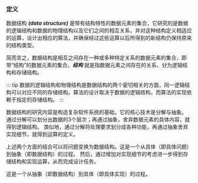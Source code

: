 ### 定义
数据结构 ***(data structure)*** 是带有结构特性的数据元素的集合，它研究的是数据的逻辑结构和数据的物理结构以及它们之间的相互关系，并对这种结构定义相适应的运算，设计出相应的算法，并确保经过这些运算以后所得到的新结构仍保持原来的结构类型。

简而言之，数据结构是相互之间存在一种或多种特定关系的数据元素的集合，即带“结构”的数据元素的集合。***结构*** 就是指数据元素之间存在的关系，分为逻辑结构和存储结构。

::: tip
数据的逻辑结构和物理结构是数据结构的两个密切相关的方面，同一逻辑结构可以对应不同的存储结构。算法的设计取决于数据的逻辑结构，而算法的实现依赖于指定的存储结构。
:::


数据结构的研究内容是构造复杂软件系统的基础，它的核心技术是分解与抽象。
通过分解可以划分出数据的3个层次；再通过抽象，舍弃数据元素的具体内容，就得到逻辑结构。
类似地，通过分解将处理要求划分成各种功能，再通过抽象舍弃实现细节，就得到运算的定义。

上述两个方面的结合可以将问题变换为数据结构。这是一个从具体（即具体问题）到抽象（即数据结构）的过程。
然后，通过增加对实现细节的考虑进一步得到存储结构和实现运算，从而完成设计任务。

这是一个从抽象（即数据结构）到具体（即具体实现）的过程。